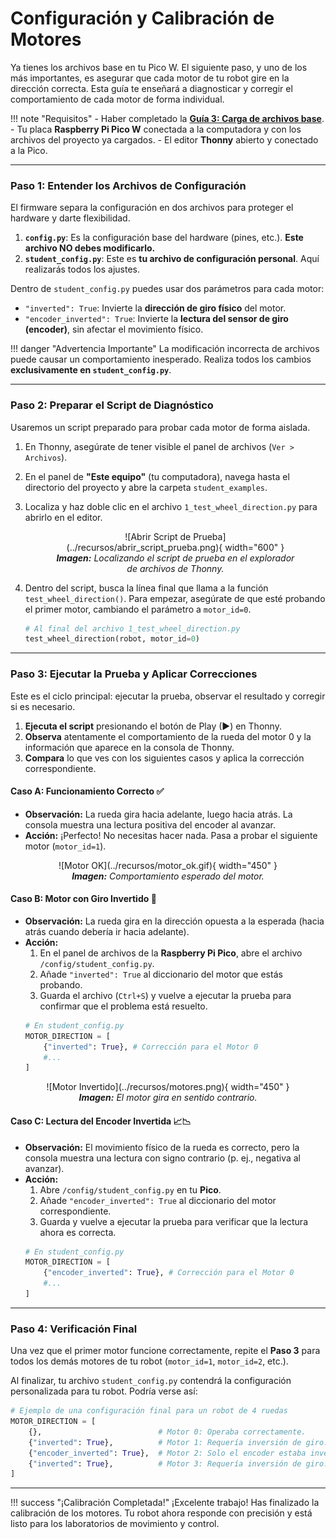 # Configuración y Calibración de Motores

Ya tienes los archivos base en tu Pico W. El siguiente paso, y uno de los más importantes, es asegurar que cada motor de tu robot gire en la dirección correcta. Esta guía te enseñará a diagnosticar y corregir el comportamiento de cada motor de forma individual.

!!! note "Requisitos"
    - Haber completado la **[Guía 3: Carga de archivos base](base_guide.md)**.
    - Tu placa **Raspberry Pi Pico W** conectada a la computadora y con los archivos del proyecto ya cargados.
    - El editor **Thonny** abierto y conectado a la Pico.

---

### Paso 1: Entender los Archivos de Configuración

El firmware separa la configuración en dos archivos para proteger el hardware y darte flexibilidad.

1.  **`config.py`**: Es la configuración base del hardware (pines, etc.). **Este archivo NO debes modificarlo.**
2.  **`student_config.py`**: Este es **tu archivo de configuración personal**. Aquí realizarás todos los ajustes.

Dentro de `student_config.py` puedes usar dos parámetros para cada motor:
-   `"inverted": True`: Invierte la **dirección de giro físico** del motor.
-   `"encoder_inverted": True`: Invierte la **lectura del sensor de giro (encoder)**, sin afectar el movimiento físico.

!!! danger "Advertencia Importante"
    La modificación incorrecta de archivos puede causar un comportamiento inesperado. Realiza todos los cambios **exclusivamente en `student_config.py`**.

---

### Paso 2: Preparar el Script de Diagnóstico

Usaremos un script preparado para probar cada motor de forma aislada.

1.  En Thonny, asegúrate de tener visible el panel de archivos (`Ver > Archivos`).
2.  En el panel de **"Este equipo"** (tu computadora), navega hasta el directorio del proyecto y abre la carpeta `student_examples`.
3.  Localiza y haz doble clic en el archivo `1_test_wheel_direction.py` para abrirlo en el editor.

    <figure markdown="span" align="center">
      ![Abrir Script de Prueba](../recursos/abrir_script_prueba.png){ width="600" }
      <figcaption><em><strong>Imagen:</strong> Localizando el script de prueba en el explorador de archivos de Thonny.</em></figcaption>
    </figure>

4.  Dentro del script, busca la línea final que llama a la función `test_wheel_direction()`. Para empezar, asegúrate de que esté probando el primer motor, cambiando el parámetro a `motor_id=0`.

    ```python
    # Al final del archivo 1_test_wheel_direction.py
    test_wheel_direction(robot, motor_id=0)
    ```

---

### Paso 3: Ejecutar la Prueba y Aplicar Correcciones

Este es el ciclo principal: ejecutar la prueba, observar el resultado y corregir si es necesario.

1.  **Ejecuta el script** presionando el botón de Play (▶) en Thonny.
2.  **Observa** atentamente el comportamiento de la rueda del motor 0 y la información que aparece en la consola de Thonny.
3.  **Compara** lo que ves con los siguientes casos y aplica la corrección correspondiente.

#### Caso A: Funcionamiento Correcto ✅
- **Observación:** La rueda gira hacia adelante, luego hacia atrás. La consola muestra una lectura positiva del encoder al avanzar.
- **Acción:** ¡Perfecto! No necesitas hacer nada. Pasa a probar el siguiente motor (`motor_id=1`).

<figure markdown="span" align="center">
  ![Motor OK](../recursos/motor_ok.gif){ width="450" }
  <figcaption><em><strong>Imagen:</strong> Comportamiento esperado del motor.</em></figcaption>
</figure>

#### Caso B: Motor con Giro Invertido 🔄
- **Observación:** La rueda gira en la dirección opuesta a la esperada (hacia atrás cuando debería ir hacia adelante).
- **Acción:**
    1. En el panel de archivos de la **Raspberry Pi Pico**, abre el archivo `/config/student_config.py`.
    2. Añade `"inverted": True` al diccionario del motor que estás probando.
    3. Guarda el archivo (`Ctrl+S`) y vuelve a ejecutar la prueba para confirmar que el problema está resuelto.
    ```python
    # En student_config.py
    MOTOR_DIRECTION = [
        {"inverted": True}, # Corrección para el Motor 0
        #...
    ]
    ```

<figure markdown="span" align="center">
  ![Motor Invertido](../recursos/motores.png){ width="450" }
  <figcaption><em><strong>Imagen:</strong> El motor gira en sentido contrario.</em></figcaption>
</figure>

#### Caso C: Lectura del Encoder Invertida 📈📉
- **Observación:** El movimiento físico de la rueda es correcto, pero la consola muestra una lectura con signo contrario (p. ej., negativa al avanzar).
- **Acción:**
    1. Abre `/config/student_config.py` en tu **Pico**.
    2. Añade `"encoder_inverted": True` al diccionario del motor correspondiente.
    3. Guarda y vuelve a ejecutar la prueba para verificar que la lectura ahora es correcta.
    ```python
    # En student_config.py
    MOTOR_DIRECTION = [
        {"encoder_inverted": True}, # Corrección para el Motor 0
        #...
    ]
    ```

---

### Paso 4: Verificación Final

Una vez que el primer motor funcione correctamente, repite el **Paso 3** para todos los demás motores de tu robot (`motor_id=1`, `motor_id=2`, etc.).

Al finalizar, tu archivo `student_config.py` contendrá la configuración personalizada para tu robot. Podría verse así:

```python
# Ejemplo de una configuración final para un robot de 4 ruedas
MOTOR_DIRECTION = [
    {},                          # Motor 0: Operaba correctamente.
    {"inverted": True},          # Motor 1: Requería inversión de giro.
    {"encoder_inverted": True},  # Motor 2: Solo el encoder estaba invertido.
    {"inverted": True},          # Motor 3: Requería inversión de giro.
]
```

---

!!! success "¡Calibración Completada!"
    ¡Excelente trabajo! Has finalizado la calibración de los motores. Tu robot ahora responde con precisión y está listo para los laboratorios de movimiento y control.